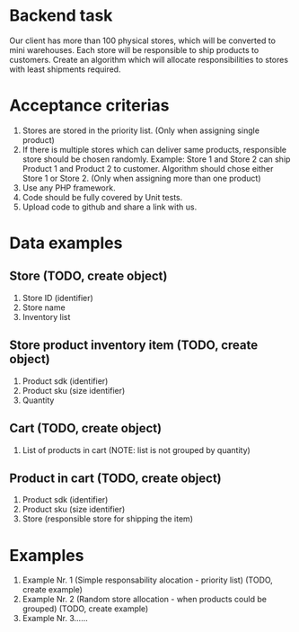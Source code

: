 # Backend task

Our client has more than 100 physical stores, which will be converted to mini warehouses. Each store will be responsible to ship products to customers.
Create an algorithm which will allocate responsibilities to stores with least shipments required.

# Acceptance criterias
1. Stores are stored in the priority list. (Only when assigning single product)
3. If there is multiple stores which can deliver same products, responsible store should be chosen randomly. Example: Store 1 and Store 2 can ship Product 1 and Product 2 to customer. Algorithm should chose either Store 1 or Store 2. (Only when assigning more than one product)
4. Use any PHP framework.
5. Code should be fully covered by Unit tests.
6. Upload code to github and share a link with us.

# Data examples

## Store (TODO, create object)
  1. Store ID (identifier)
  2. Store name
  3. Inventory list

## Store product inventory item  (TODO, create object)
  1. Product sdk (identifier)
  2. Product sku (size identifier)
  3. Quantity

## Cart  (TODO, create object)
  1. List of products in cart (NOTE: list is not grouped by quantity)

## Product in cart  (TODO, create object)
  1. Product sdk (identifier)
  2. Product sku (size identifier)
  3. Store (responsible store for shipping the item)

# Examples
1. Example Nr. 1 (Simple responsability alocation - priority list)  (TODO, create example)
2. Example Nr. 2 (Random store allocation - when products could be grouped)  (TODO, create example)
3. Example Nr. 3......




